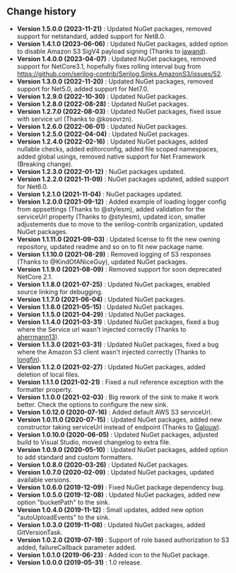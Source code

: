Change history
--------------

* **Version 1.5.0.0 (2023-11-21)** : Updated NuGet packages, removed support for netstandard, added support for Net8.0.
* **Version 1.4.1.0 (2023-06-06)** : Updated NuGet packages, added option to disable Amazon S3 SigV4 payload signing (Thanks to [jawand](https://github.com/jawand)).
* **Version 1.4.0.0 (2023-04-07)** : Updated NuGet packages, removed support for NetCore3.1, hopefully fixes rolling interval bug from https://github.com/serilog-contrib/Serilog.Sinks.AmazonS3/issues/52.
* **Version 1.3.0.0 (2022-11-20)** : Updated NuGet packages, removed support for Net5.0, added support for Net7.0.
* **Version 1.2.9.0 (2022-10-30)** : Updated NuGet packages.
* **Version 1.2.8.0 (2022-08-28)** : Updated NuGet packages.
* **Version 1.2.7.0 (2022-08-03)** : Updated NuGet packages, fixed issue with service url (Thanks to @kosovrzn).
* **Version 1.2.6.0 (2022-06-01)** : Updated NuGet packages.
* **Version 1.2.5.0 (2022-04-04)** : Updated NuGet packages.
* **Version 1.2.4.0 (2022-02-16)** : Updated NuGet packages, added nullable checks, added editorconfig, added file scoped namespaces, added global usings, removed native support for Net Framework (Breaking change).
* **Version 1.2.3.0 (2022-01-12)** : NuGet packages updated.
* **Version 1.2.2.0 (2021-11-09)** : NuGet packages updated, added support for Net6.0.
* **Version 1.2.1.0 (2021-11-04)** : NuGet packages updated.
* **Version 1.2.0.0 (2021-09-12)** : Added example of loading logger config from appsettings (Thanks to @stylesm), added validation for the serviceUrl property (Thanks to @stylesm), updated icon, smaller adjustements due to move to the serilog-contrib organization, updated NuGet packages.
* **Version 1.1.11.0 (2021-09-03)** : Updated license to fit the new owning repository, updated readme and so on to fit new package name.
* **Version 1.1.10.0 (2021-08-29)** : Removed logging of S3 responses (Thanks to @KindOfANiceGuy), updated NuGet packages.
* **Version 1.1.9.0 (2021-08-09)** : Removed support for soon deprecated NetCore 2.1.
* **Version 1.1.8.0 (2021-07-25)** : Updated NuGet packages, enabled source linking for debugging.
* **Version 1.1.7.0 (2021-06-04)** : Updated NuGet packages.
* **Version 1.1.6.0 (2021-05-15)** : Updated NuGet packages.
* **Version 1.1.5.0 (2021-04-29)** : Updated NuGet packages.
* **Version 1.1.4.0 (2021-03-31)** : Updated NuGet packages, fixed a bug where the Service url wasn't injected correctly (Thanks to [aherrmann13](https://github.com/aherrmann13)).
* **Version 1.1.3.0 (2021-03-31)** : Updated NuGet packages, fixed a bug where the Amazon S3 client wasn't injected correctly (Thanks to [longfin](https://github.com/longfin)).
* **Version 1.1.2.0 (2021-02-27)** : Updated NuGet packages, added deletion of local files.
* **Version 1.1.1.0 (2021-02-21)** : Fixed a null reference exception with the formatter property.
* **Version 1.1.0.0 (2021-02-03)** : Big rework of the sink to make it work better. Check the options to configure the new sink.
* **Version 1.0.12.0 (2020-07-16)** : Added default AWS S3 serviceUrl.
* **Version 1.0.11.0 (2020-07-15)** : Updated NuGet packages, added new constructor taking serviceUrl instead of endpoint (Thanks to [Galouw](https://github.com/Galouw)).
* **Version 1.0.10.0 (2020-06-05)** : Updated NuGet packages, adjusted build to Visual Studio, moved changelog to extra file.
* **Version 1.0.9.0 (2020-05-10)** : Updated NuGet packages, added option to add standard and custom formatters.
* **Version 1.0.8.0 (2020-03-26)** : Updated NuGet packages.
* **Version 1.0.7.0 (2020-02-09)** : Updated NuGet packages, updated available versions.
* **Version 1.0.6.0 (2019-12-09)** : Fixed NuGet package dependency bug.
* **Version 1.0.5.0 (2019-12-08)** : Updated NuGet packages, added new option "bucketPath" to the sink.
* **Version 1.0.4.0 (2019-11-12)** : Small updates, added new option "autoUploadEvents" to the sink.
* **Version 1.0.3.0 (2019-11-08)** : Updated NuGet packages, added GitVersionTask.
* **Version 1.0.2.0 (2019-07-19)** : Support of role based authorization to S3 added, failureCallback parameter added.
* **Version 1.0.1.0 (2019-06-23)** : Added icon to the NuGet package.
* **Version 1.0.0.0 (2019-05-31)** : 1.0 release.
